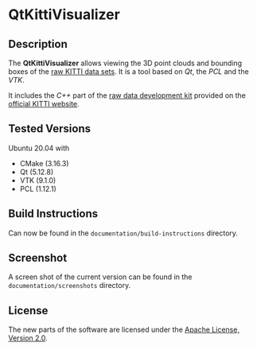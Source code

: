 QtKittiVisualizer
=================

Description
-----------

The **QtKittiVisualizer** allows viewing the 3D point clouds and bounding boxes of the [raw KITTI data sets](http://www.cvlibs.net/datasets/kitti/raw_data.php).  It is a tool based on *Qt*, the *PCL* and the *VTK*.

It includes the *C++* part of the [raw data development kit](http://kitti.is.tue.mpg.de/kitti/devkit_raw_data.zip) provided on the [official KITTI website](http://www.cvlibs.net/datasets/kitti/).

Tested Versions
---------------

Ubuntu 20.04 with
- CMake (3.16.3)
- Qt (5.12.8)
- VTK (9.1.0)
- PCL (1.12.1)

Build Instructions
------------------

Can now be found in the `documentation/build-instructions` directory.

Screenshot
----------

A screen shot of the current version can be found in the `documentation/screenshots` directory.

License
-------

The new parts of the software are licensed under the [Apache License, Version 2.0](http://www.apache.org/licenses/LICENSE-2.0).